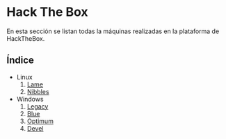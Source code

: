 # Hack The Box

En esta sección se listan todas la máquinas realizadas en la plataforma de HackTheBox.

## **Índice**
* Linux
    1. [Lame](./Lame)
    2. [Nibbles](./Nibbles)
* Windows
    1. [Legacy](./Legacy)
    2. [Blue](./Blue)
    3. [Optimum](./Optimum)
    4. [Devel](./Devel)







